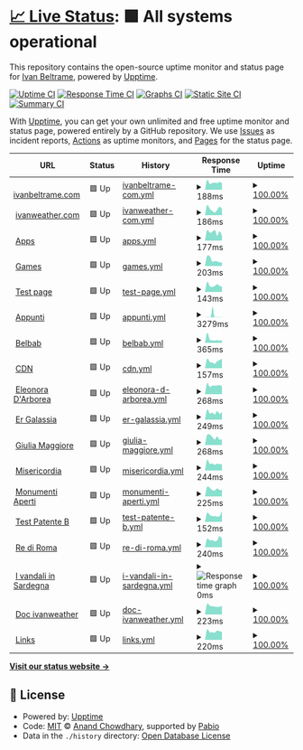 # [📈 Live Status](https://status.ivanbeltrame.com): <!--live status--> **🟩 All systems operational**

This repository contains the open-source uptime monitor and status page for [Ivan Beltrame](https://www.ivanbeltrame.com), powered by [Upptime](https://github.com/upptime/upptime).

[![Uptime CI](https://github.com/Imperatore1003/status-monitor-upptime/workflows/Uptime%20CI/badge.svg)](https://github.com/Imperatore1003/status-monitor-upptime/actions?query=workflow%3A%22Uptime+CI%22)
[![Response Time CI](https://github.com/Imperatore1003/status-monitor-upptime/workflows/Response%20Time%20CI/badge.svg)](https://github.com/Imperatore1003/status-monitor-upptime/actions?query=workflow%3A%22Response+Time+CI%22)
[![Graphs CI](https://github.com/Imperatore1003/status-monitor-upptime/workflows/Graphs%20CI/badge.svg)](https://github.com/Imperatore1003/status-monitor-upptime/actions?query=workflow%3A%22Graphs+CI%22)
[![Static Site CI](https://github.com/Imperatore1003/status-monitor-upptime/workflows/Static%20Site%20CI/badge.svg)](https://github.com/Imperatore1003/status-monitor-upptime/actions?query=workflow%3A%22Static+Site+CI%22)
[![Summary CI](https://github.com/Imperatore1003/status-monitor-upptime/workflows/Summary%20CI/badge.svg)](https://github.com/Imperatore1003/status-monitor-upptime/actions?query=workflow%3A%22Summary+CI%22)

With [Upptime](https://upptime.js.org), you can get your own unlimited and free uptime monitor and status page, powered entirely by a GitHub repository. We use [Issues](https://github.com/Imperatore1003/status-monitor-upptime/issues) as incident reports, [Actions](https://github.com/Imperatore1003/status-monitor-upptime/actions) as uptime monitors, and [Pages](https://status.ivanbeltrame.com) for the status page.

<!--start: status pages-->
<!-- This summary is generated by Upptime (https://github.com/upptime/upptime) -->
<!-- Do not edit this manually, your changes will be overwritten -->
<!-- prettier-ignore -->
| URL | Status | History | Response Time | Uptime |
| --- | ------ | ------- | ------------- | ------ |
| <img alt="" src="https://icons.duckduckgo.com/ip3/www.ivanbeltrame.com.ico" height="13"> [ivanbeltrame.com](https://www.ivanbeltrame.com) | 🟩 Up | [ivanbeltrame-com.yml](https://github.com/ivanbeltrame/status-monitor-upptime/commits/HEAD/history/ivanbeltrame-com.yml) | <details><summary><img alt="Response time graph" src="./graphs/ivanbeltrame-com/response-time-week.png" height="20"> 188ms</summary><br><a href="https://status.ivanbeltrame.com/history/ivanbeltrame-com"><img alt="Response time 182" src="https://img.shields.io/endpoint?url=https%3A%2F%2Fraw.githubusercontent.com%2Fivanbeltrame%2Fstatus-monitor-upptime%2FHEAD%2Fapi%2Fivanbeltrame-com%2Fresponse-time.json"></a><br><a href="https://status.ivanbeltrame.com/history/ivanbeltrame-com"><img alt="24-hour response time 176" src="https://img.shields.io/endpoint?url=https%3A%2F%2Fraw.githubusercontent.com%2Fivanbeltrame%2Fstatus-monitor-upptime%2FHEAD%2Fapi%2Fivanbeltrame-com%2Fresponse-time-day.json"></a><br><a href="https://status.ivanbeltrame.com/history/ivanbeltrame-com"><img alt="7-day response time 188" src="https://img.shields.io/endpoint?url=https%3A%2F%2Fraw.githubusercontent.com%2Fivanbeltrame%2Fstatus-monitor-upptime%2FHEAD%2Fapi%2Fivanbeltrame-com%2Fresponse-time-week.json"></a><br><a href="https://status.ivanbeltrame.com/history/ivanbeltrame-com"><img alt="30-day response time 218" src="https://img.shields.io/endpoint?url=https%3A%2F%2Fraw.githubusercontent.com%2Fivanbeltrame%2Fstatus-monitor-upptime%2FHEAD%2Fapi%2Fivanbeltrame-com%2Fresponse-time-month.json"></a><br><a href="https://status.ivanbeltrame.com/history/ivanbeltrame-com"><img alt="1-year response time 182" src="https://img.shields.io/endpoint?url=https%3A%2F%2Fraw.githubusercontent.com%2Fivanbeltrame%2Fstatus-monitor-upptime%2FHEAD%2Fapi%2Fivanbeltrame-com%2Fresponse-time-year.json"></a></details> | <details><summary><a href="https://status.ivanbeltrame.com/history/ivanbeltrame-com">100.00%</a></summary><a href="https://status.ivanbeltrame.com/history/ivanbeltrame-com"><img alt="All-time uptime 100.00%" src="https://img.shields.io/endpoint?url=https%3A%2F%2Fraw.githubusercontent.com%2Fivanbeltrame%2Fstatus-monitor-upptime%2FHEAD%2Fapi%2Fivanbeltrame-com%2Fuptime.json"></a><br><a href="https://status.ivanbeltrame.com/history/ivanbeltrame-com"><img alt="24-hour uptime 100.00%" src="https://img.shields.io/endpoint?url=https%3A%2F%2Fraw.githubusercontent.com%2Fivanbeltrame%2Fstatus-monitor-upptime%2FHEAD%2Fapi%2Fivanbeltrame-com%2Fuptime-day.json"></a><br><a href="https://status.ivanbeltrame.com/history/ivanbeltrame-com"><img alt="7-day uptime 100.00%" src="https://img.shields.io/endpoint?url=https%3A%2F%2Fraw.githubusercontent.com%2Fivanbeltrame%2Fstatus-monitor-upptime%2FHEAD%2Fapi%2Fivanbeltrame-com%2Fuptime-week.json"></a><br><a href="https://status.ivanbeltrame.com/history/ivanbeltrame-com"><img alt="30-day uptime 100.00%" src="https://img.shields.io/endpoint?url=https%3A%2F%2Fraw.githubusercontent.com%2Fivanbeltrame%2Fstatus-monitor-upptime%2FHEAD%2Fapi%2Fivanbeltrame-com%2Fuptime-month.json"></a><br><a href="https://status.ivanbeltrame.com/history/ivanbeltrame-com"><img alt="1-year uptime 100.00%" src="https://img.shields.io/endpoint?url=https%3A%2F%2Fraw.githubusercontent.com%2Fivanbeltrame%2Fstatus-monitor-upptime%2FHEAD%2Fapi%2Fivanbeltrame-com%2Fuptime-year.json"></a></details>
| <img alt="" src="https://icons.duckduckgo.com/ip3/www.ivanweather.com.ico" height="13"> [ivanweather.com](https://www.ivanweather.com) | 🟩 Up | [ivanweather-com.yml](https://github.com/ivanbeltrame/status-monitor-upptime/commits/HEAD/history/ivanweather-com.yml) | <details><summary><img alt="Response time graph" src="./graphs/ivanweather-com/response-time-week.png" height="20"> 186ms</summary><br><a href="https://status.ivanbeltrame.com/history/ivanweather-com"><img alt="Response time 183" src="https://img.shields.io/endpoint?url=https%3A%2F%2Fraw.githubusercontent.com%2Fivanbeltrame%2Fstatus-monitor-upptime%2FHEAD%2Fapi%2Fivanweather-com%2Fresponse-time.json"></a><br><a href="https://status.ivanbeltrame.com/history/ivanweather-com"><img alt="24-hour response time 192" src="https://img.shields.io/endpoint?url=https%3A%2F%2Fraw.githubusercontent.com%2Fivanbeltrame%2Fstatus-monitor-upptime%2FHEAD%2Fapi%2Fivanweather-com%2Fresponse-time-day.json"></a><br><a href="https://status.ivanbeltrame.com/history/ivanweather-com"><img alt="7-day response time 186" src="https://img.shields.io/endpoint?url=https%3A%2F%2Fraw.githubusercontent.com%2Fivanbeltrame%2Fstatus-monitor-upptime%2FHEAD%2Fapi%2Fivanweather-com%2Fresponse-time-week.json"></a><br><a href="https://status.ivanbeltrame.com/history/ivanweather-com"><img alt="30-day response time 224" src="https://img.shields.io/endpoint?url=https%3A%2F%2Fraw.githubusercontent.com%2Fivanbeltrame%2Fstatus-monitor-upptime%2FHEAD%2Fapi%2Fivanweather-com%2Fresponse-time-month.json"></a><br><a href="https://status.ivanbeltrame.com/history/ivanweather-com"><img alt="1-year response time 183" src="https://img.shields.io/endpoint?url=https%3A%2F%2Fraw.githubusercontent.com%2Fivanbeltrame%2Fstatus-monitor-upptime%2FHEAD%2Fapi%2Fivanweather-com%2Fresponse-time-year.json"></a></details> | <details><summary><a href="https://status.ivanbeltrame.com/history/ivanweather-com">100.00%</a></summary><a href="https://status.ivanbeltrame.com/history/ivanweather-com"><img alt="All-time uptime 99.99%" src="https://img.shields.io/endpoint?url=https%3A%2F%2Fraw.githubusercontent.com%2Fivanbeltrame%2Fstatus-monitor-upptime%2FHEAD%2Fapi%2Fivanweather-com%2Fuptime.json"></a><br><a href="https://status.ivanbeltrame.com/history/ivanweather-com"><img alt="24-hour uptime 100.00%" src="https://img.shields.io/endpoint?url=https%3A%2F%2Fraw.githubusercontent.com%2Fivanbeltrame%2Fstatus-monitor-upptime%2FHEAD%2Fapi%2Fivanweather-com%2Fuptime-day.json"></a><br><a href="https://status.ivanbeltrame.com/history/ivanweather-com"><img alt="7-day uptime 100.00%" src="https://img.shields.io/endpoint?url=https%3A%2F%2Fraw.githubusercontent.com%2Fivanbeltrame%2Fstatus-monitor-upptime%2FHEAD%2Fapi%2Fivanweather-com%2Fuptime-week.json"></a><br><a href="https://status.ivanbeltrame.com/history/ivanweather-com"><img alt="30-day uptime 100.00%" src="https://img.shields.io/endpoint?url=https%3A%2F%2Fraw.githubusercontent.com%2Fivanbeltrame%2Fstatus-monitor-upptime%2FHEAD%2Fapi%2Fivanweather-com%2Fuptime-month.json"></a><br><a href="https://status.ivanbeltrame.com/history/ivanweather-com"><img alt="1-year uptime 99.99%" src="https://img.shields.io/endpoint?url=https%3A%2F%2Fraw.githubusercontent.com%2Fivanbeltrame%2Fstatus-monitor-upptime%2FHEAD%2Fapi%2Fivanweather-com%2Fuptime-year.json"></a></details>
| <img alt="" src="https://icons.duckduckgo.com/ip3/apps.ivanbeltrame.com.ico" height="13"> [Apps](https://apps.ivanbeltrame.com) | 🟩 Up | [apps.yml](https://github.com/ivanbeltrame/status-monitor-upptime/commits/HEAD/history/apps.yml) | <details><summary><img alt="Response time graph" src="./graphs/apps/response-time-week.png" height="20"> 177ms</summary><br><a href="https://status.ivanbeltrame.com/history/apps"><img alt="Response time 178" src="https://img.shields.io/endpoint?url=https%3A%2F%2Fraw.githubusercontent.com%2Fivanbeltrame%2Fstatus-monitor-upptime%2FHEAD%2Fapi%2Fapps%2Fresponse-time.json"></a><br><a href="https://status.ivanbeltrame.com/history/apps"><img alt="24-hour response time 108" src="https://img.shields.io/endpoint?url=https%3A%2F%2Fraw.githubusercontent.com%2Fivanbeltrame%2Fstatus-monitor-upptime%2FHEAD%2Fapi%2Fapps%2Fresponse-time-day.json"></a><br><a href="https://status.ivanbeltrame.com/history/apps"><img alt="7-day response time 177" src="https://img.shields.io/endpoint?url=https%3A%2F%2Fraw.githubusercontent.com%2Fivanbeltrame%2Fstatus-monitor-upptime%2FHEAD%2Fapi%2Fapps%2Fresponse-time-week.json"></a><br><a href="https://status.ivanbeltrame.com/history/apps"><img alt="30-day response time 211" src="https://img.shields.io/endpoint?url=https%3A%2F%2Fraw.githubusercontent.com%2Fivanbeltrame%2Fstatus-monitor-upptime%2FHEAD%2Fapi%2Fapps%2Fresponse-time-month.json"></a><br><a href="https://status.ivanbeltrame.com/history/apps"><img alt="1-year response time 178" src="https://img.shields.io/endpoint?url=https%3A%2F%2Fraw.githubusercontent.com%2Fivanbeltrame%2Fstatus-monitor-upptime%2FHEAD%2Fapi%2Fapps%2Fresponse-time-year.json"></a></details> | <details><summary><a href="https://status.ivanbeltrame.com/history/apps">100.00%</a></summary><a href="https://status.ivanbeltrame.com/history/apps"><img alt="All-time uptime 100.00%" src="https://img.shields.io/endpoint?url=https%3A%2F%2Fraw.githubusercontent.com%2Fivanbeltrame%2Fstatus-monitor-upptime%2FHEAD%2Fapi%2Fapps%2Fuptime.json"></a><br><a href="https://status.ivanbeltrame.com/history/apps"><img alt="24-hour uptime 100.00%" src="https://img.shields.io/endpoint?url=https%3A%2F%2Fraw.githubusercontent.com%2Fivanbeltrame%2Fstatus-monitor-upptime%2FHEAD%2Fapi%2Fapps%2Fuptime-day.json"></a><br><a href="https://status.ivanbeltrame.com/history/apps"><img alt="7-day uptime 100.00%" src="https://img.shields.io/endpoint?url=https%3A%2F%2Fraw.githubusercontent.com%2Fivanbeltrame%2Fstatus-monitor-upptime%2FHEAD%2Fapi%2Fapps%2Fuptime-week.json"></a><br><a href="https://status.ivanbeltrame.com/history/apps"><img alt="30-day uptime 100.00%" src="https://img.shields.io/endpoint?url=https%3A%2F%2Fraw.githubusercontent.com%2Fivanbeltrame%2Fstatus-monitor-upptime%2FHEAD%2Fapi%2Fapps%2Fuptime-month.json"></a><br><a href="https://status.ivanbeltrame.com/history/apps"><img alt="1-year uptime 100.00%" src="https://img.shields.io/endpoint?url=https%3A%2F%2Fraw.githubusercontent.com%2Fivanbeltrame%2Fstatus-monitor-upptime%2FHEAD%2Fapi%2Fapps%2Fuptime-year.json"></a></details>
| <img alt="" src="https://icons.duckduckgo.com/ip3/games.ivanbeltrame.com.ico" height="13"> [Games](https://games.ivanbeltrame.com) | 🟩 Up | [games.yml](https://github.com/ivanbeltrame/status-monitor-upptime/commits/HEAD/history/games.yml) | <details><summary><img alt="Response time graph" src="./graphs/games/response-time-week.png" height="20"> 203ms</summary><br><a href="https://status.ivanbeltrame.com/history/games"><img alt="Response time 185" src="https://img.shields.io/endpoint?url=https%3A%2F%2Fraw.githubusercontent.com%2Fivanbeltrame%2Fstatus-monitor-upptime%2FHEAD%2Fapi%2Fgames%2Fresponse-time.json"></a><br><a href="https://status.ivanbeltrame.com/history/games"><img alt="24-hour response time 121" src="https://img.shields.io/endpoint?url=https%3A%2F%2Fraw.githubusercontent.com%2Fivanbeltrame%2Fstatus-monitor-upptime%2FHEAD%2Fapi%2Fgames%2Fresponse-time-day.json"></a><br><a href="https://status.ivanbeltrame.com/history/games"><img alt="7-day response time 203" src="https://img.shields.io/endpoint?url=https%3A%2F%2Fraw.githubusercontent.com%2Fivanbeltrame%2Fstatus-monitor-upptime%2FHEAD%2Fapi%2Fgames%2Fresponse-time-week.json"></a><br><a href="https://status.ivanbeltrame.com/history/games"><img alt="30-day response time 203" src="https://img.shields.io/endpoint?url=https%3A%2F%2Fraw.githubusercontent.com%2Fivanbeltrame%2Fstatus-monitor-upptime%2FHEAD%2Fapi%2Fgames%2Fresponse-time-month.json"></a><br><a href="https://status.ivanbeltrame.com/history/games"><img alt="1-year response time 185" src="https://img.shields.io/endpoint?url=https%3A%2F%2Fraw.githubusercontent.com%2Fivanbeltrame%2Fstatus-monitor-upptime%2FHEAD%2Fapi%2Fgames%2Fresponse-time-year.json"></a></details> | <details><summary><a href="https://status.ivanbeltrame.com/history/games">100.00%</a></summary><a href="https://status.ivanbeltrame.com/history/games"><img alt="All-time uptime 100.00%" src="https://img.shields.io/endpoint?url=https%3A%2F%2Fraw.githubusercontent.com%2Fivanbeltrame%2Fstatus-monitor-upptime%2FHEAD%2Fapi%2Fgames%2Fuptime.json"></a><br><a href="https://status.ivanbeltrame.com/history/games"><img alt="24-hour uptime 100.00%" src="https://img.shields.io/endpoint?url=https%3A%2F%2Fraw.githubusercontent.com%2Fivanbeltrame%2Fstatus-monitor-upptime%2FHEAD%2Fapi%2Fgames%2Fuptime-day.json"></a><br><a href="https://status.ivanbeltrame.com/history/games"><img alt="7-day uptime 100.00%" src="https://img.shields.io/endpoint?url=https%3A%2F%2Fraw.githubusercontent.com%2Fivanbeltrame%2Fstatus-monitor-upptime%2FHEAD%2Fapi%2Fgames%2Fuptime-week.json"></a><br><a href="https://status.ivanbeltrame.com/history/games"><img alt="30-day uptime 100.00%" src="https://img.shields.io/endpoint?url=https%3A%2F%2Fraw.githubusercontent.com%2Fivanbeltrame%2Fstatus-monitor-upptime%2FHEAD%2Fapi%2Fgames%2Fuptime-month.json"></a><br><a href="https://status.ivanbeltrame.com/history/games"><img alt="1-year uptime 100.00%" src="https://img.shields.io/endpoint?url=https%3A%2F%2Fraw.githubusercontent.com%2Fivanbeltrame%2Fstatus-monitor-upptime%2FHEAD%2Fapi%2Fgames%2Fuptime-year.json"></a></details>
| <img alt="" src="https://icons.duckduckgo.com/ip3/test.ivanbeltrame.com.ico" height="13"> [Test page](https://test.ivanbeltrame.com) | 🟩 Up | [test-page.yml](https://github.com/ivanbeltrame/status-monitor-upptime/commits/HEAD/history/test-page.yml) | <details><summary><img alt="Response time graph" src="./graphs/test-page/response-time-week.png" height="20"> 143ms</summary><br><a href="https://status.ivanbeltrame.com/history/test-page"><img alt="Response time 192" src="https://img.shields.io/endpoint?url=https%3A%2F%2Fraw.githubusercontent.com%2Fivanbeltrame%2Fstatus-monitor-upptime%2FHEAD%2Fapi%2Ftest-page%2Fresponse-time.json"></a><br><a href="https://status.ivanbeltrame.com/history/test-page"><img alt="24-hour response time 124" src="https://img.shields.io/endpoint?url=https%3A%2F%2Fraw.githubusercontent.com%2Fivanbeltrame%2Fstatus-monitor-upptime%2FHEAD%2Fapi%2Ftest-page%2Fresponse-time-day.json"></a><br><a href="https://status.ivanbeltrame.com/history/test-page"><img alt="7-day response time 143" src="https://img.shields.io/endpoint?url=https%3A%2F%2Fraw.githubusercontent.com%2Fivanbeltrame%2Fstatus-monitor-upptime%2FHEAD%2Fapi%2Ftest-page%2Fresponse-time-week.json"></a><br><a href="https://status.ivanbeltrame.com/history/test-page"><img alt="30-day response time 185" src="https://img.shields.io/endpoint?url=https%3A%2F%2Fraw.githubusercontent.com%2Fivanbeltrame%2Fstatus-monitor-upptime%2FHEAD%2Fapi%2Ftest-page%2Fresponse-time-month.json"></a><br><a href="https://status.ivanbeltrame.com/history/test-page"><img alt="1-year response time 192" src="https://img.shields.io/endpoint?url=https%3A%2F%2Fraw.githubusercontent.com%2Fivanbeltrame%2Fstatus-monitor-upptime%2FHEAD%2Fapi%2Ftest-page%2Fresponse-time-year.json"></a></details> | <details><summary><a href="https://status.ivanbeltrame.com/history/test-page">100.00%</a></summary><a href="https://status.ivanbeltrame.com/history/test-page"><img alt="All-time uptime 100.00%" src="https://img.shields.io/endpoint?url=https%3A%2F%2Fraw.githubusercontent.com%2Fivanbeltrame%2Fstatus-monitor-upptime%2FHEAD%2Fapi%2Ftest-page%2Fuptime.json"></a><br><a href="https://status.ivanbeltrame.com/history/test-page"><img alt="24-hour uptime 100.00%" src="https://img.shields.io/endpoint?url=https%3A%2F%2Fraw.githubusercontent.com%2Fivanbeltrame%2Fstatus-monitor-upptime%2FHEAD%2Fapi%2Ftest-page%2Fuptime-day.json"></a><br><a href="https://status.ivanbeltrame.com/history/test-page"><img alt="7-day uptime 100.00%" src="https://img.shields.io/endpoint?url=https%3A%2F%2Fraw.githubusercontent.com%2Fivanbeltrame%2Fstatus-monitor-upptime%2FHEAD%2Fapi%2Ftest-page%2Fuptime-week.json"></a><br><a href="https://status.ivanbeltrame.com/history/test-page"><img alt="30-day uptime 100.00%" src="https://img.shields.io/endpoint?url=https%3A%2F%2Fraw.githubusercontent.com%2Fivanbeltrame%2Fstatus-monitor-upptime%2FHEAD%2Fapi%2Ftest-page%2Fuptime-month.json"></a><br><a href="https://status.ivanbeltrame.com/history/test-page"><img alt="1-year uptime 100.00%" src="https://img.shields.io/endpoint?url=https%3A%2F%2Fraw.githubusercontent.com%2Fivanbeltrame%2Fstatus-monitor-upptime%2FHEAD%2Fapi%2Ftest-page%2Fuptime-year.json"></a></details>
| <img alt="" src="https://icons.duckduckgo.com/ip3/appunti.ivanbeltrame.com.ico" height="13"> [Appunti](https://appunti.ivanbeltrame.com) | 🟩 Up | [appunti.yml](https://github.com/ivanbeltrame/status-monitor-upptime/commits/HEAD/history/appunti.yml) | <details><summary><img alt="Response time graph" src="./graphs/appunti/response-time-week.png" height="20"> 3279ms</summary><br><a href="https://status.ivanbeltrame.com/history/appunti"><img alt="Response time 569" src="https://img.shields.io/endpoint?url=https%3A%2F%2Fraw.githubusercontent.com%2Fivanbeltrame%2Fstatus-monitor-upptime%2FHEAD%2Fapi%2Fappunti%2Fresponse-time.json"></a><br><a href="https://status.ivanbeltrame.com/history/appunti"><img alt="24-hour response time 282" src="https://img.shields.io/endpoint?url=https%3A%2F%2Fraw.githubusercontent.com%2Fivanbeltrame%2Fstatus-monitor-upptime%2FHEAD%2Fapi%2Fappunti%2Fresponse-time-day.json"></a><br><a href="https://status.ivanbeltrame.com/history/appunti"><img alt="7-day response time 3279" src="https://img.shields.io/endpoint?url=https%3A%2F%2Fraw.githubusercontent.com%2Fivanbeltrame%2Fstatus-monitor-upptime%2FHEAD%2Fapi%2Fappunti%2Fresponse-time-week.json"></a><br><a href="https://status.ivanbeltrame.com/history/appunti"><img alt="30-day response time 1147" src="https://img.shields.io/endpoint?url=https%3A%2F%2Fraw.githubusercontent.com%2Fivanbeltrame%2Fstatus-monitor-upptime%2FHEAD%2Fapi%2Fappunti%2Fresponse-time-month.json"></a><br><a href="https://status.ivanbeltrame.com/history/appunti"><img alt="1-year response time 569" src="https://img.shields.io/endpoint?url=https%3A%2F%2Fraw.githubusercontent.com%2Fivanbeltrame%2Fstatus-monitor-upptime%2FHEAD%2Fapi%2Fappunti%2Fresponse-time-year.json"></a></details> | <details><summary><a href="https://status.ivanbeltrame.com/history/appunti">100.00%</a></summary><a href="https://status.ivanbeltrame.com/history/appunti"><img alt="All-time uptime 99.99%" src="https://img.shields.io/endpoint?url=https%3A%2F%2Fraw.githubusercontent.com%2Fivanbeltrame%2Fstatus-monitor-upptime%2FHEAD%2Fapi%2Fappunti%2Fuptime.json"></a><br><a href="https://status.ivanbeltrame.com/history/appunti"><img alt="24-hour uptime 100.00%" src="https://img.shields.io/endpoint?url=https%3A%2F%2Fraw.githubusercontent.com%2Fivanbeltrame%2Fstatus-monitor-upptime%2FHEAD%2Fapi%2Fappunti%2Fuptime-day.json"></a><br><a href="https://status.ivanbeltrame.com/history/appunti"><img alt="7-day uptime 100.00%" src="https://img.shields.io/endpoint?url=https%3A%2F%2Fraw.githubusercontent.com%2Fivanbeltrame%2Fstatus-monitor-upptime%2FHEAD%2Fapi%2Fappunti%2Fuptime-week.json"></a><br><a href="https://status.ivanbeltrame.com/history/appunti"><img alt="30-day uptime 100.00%" src="https://img.shields.io/endpoint?url=https%3A%2F%2Fraw.githubusercontent.com%2Fivanbeltrame%2Fstatus-monitor-upptime%2FHEAD%2Fapi%2Fappunti%2Fuptime-month.json"></a><br><a href="https://status.ivanbeltrame.com/history/appunti"><img alt="1-year uptime 99.99%" src="https://img.shields.io/endpoint?url=https%3A%2F%2Fraw.githubusercontent.com%2Fivanbeltrame%2Fstatus-monitor-upptime%2FHEAD%2Fapi%2Fappunti%2Fuptime-year.json"></a></details>
| <img alt="" src="https://icons.duckduckgo.com/ip3/belbab.ivanbeltrame.com.ico" height="13"> [Belbab](https://belbab.ivanbeltrame.com) | 🟩 Up | [belbab.yml](https://github.com/ivanbeltrame/status-monitor-upptime/commits/HEAD/history/belbab.yml) | <details><summary><img alt="Response time graph" src="./graphs/belbab/response-time-week.png" height="20"> 365ms</summary><br><a href="https://status.ivanbeltrame.com/history/belbab"><img alt="Response time 289" src="https://img.shields.io/endpoint?url=https%3A%2F%2Fraw.githubusercontent.com%2Fivanbeltrame%2Fstatus-monitor-upptime%2FHEAD%2Fapi%2Fbelbab%2Fresponse-time.json"></a><br><a href="https://status.ivanbeltrame.com/history/belbab"><img alt="24-hour response time 281" src="https://img.shields.io/endpoint?url=https%3A%2F%2Fraw.githubusercontent.com%2Fivanbeltrame%2Fstatus-monitor-upptime%2FHEAD%2Fapi%2Fbelbab%2Fresponse-time-day.json"></a><br><a href="https://status.ivanbeltrame.com/history/belbab"><img alt="7-day response time 365" src="https://img.shields.io/endpoint?url=https%3A%2F%2Fraw.githubusercontent.com%2Fivanbeltrame%2Fstatus-monitor-upptime%2FHEAD%2Fapi%2Fbelbab%2Fresponse-time-week.json"></a><br><a href="https://status.ivanbeltrame.com/history/belbab"><img alt="30-day response time 338" src="https://img.shields.io/endpoint?url=https%3A%2F%2Fraw.githubusercontent.com%2Fivanbeltrame%2Fstatus-monitor-upptime%2FHEAD%2Fapi%2Fbelbab%2Fresponse-time-month.json"></a><br><a href="https://status.ivanbeltrame.com/history/belbab"><img alt="1-year response time 289" src="https://img.shields.io/endpoint?url=https%3A%2F%2Fraw.githubusercontent.com%2Fivanbeltrame%2Fstatus-monitor-upptime%2FHEAD%2Fapi%2Fbelbab%2Fresponse-time-year.json"></a></details> | <details><summary><a href="https://status.ivanbeltrame.com/history/belbab">100.00%</a></summary><a href="https://status.ivanbeltrame.com/history/belbab"><img alt="All-time uptime 100.00%" src="https://img.shields.io/endpoint?url=https%3A%2F%2Fraw.githubusercontent.com%2Fivanbeltrame%2Fstatus-monitor-upptime%2FHEAD%2Fapi%2Fbelbab%2Fuptime.json"></a><br><a href="https://status.ivanbeltrame.com/history/belbab"><img alt="24-hour uptime 100.00%" src="https://img.shields.io/endpoint?url=https%3A%2F%2Fraw.githubusercontent.com%2Fivanbeltrame%2Fstatus-monitor-upptime%2FHEAD%2Fapi%2Fbelbab%2Fuptime-day.json"></a><br><a href="https://status.ivanbeltrame.com/history/belbab"><img alt="7-day uptime 100.00%" src="https://img.shields.io/endpoint?url=https%3A%2F%2Fraw.githubusercontent.com%2Fivanbeltrame%2Fstatus-monitor-upptime%2FHEAD%2Fapi%2Fbelbab%2Fuptime-week.json"></a><br><a href="https://status.ivanbeltrame.com/history/belbab"><img alt="30-day uptime 100.00%" src="https://img.shields.io/endpoint?url=https%3A%2F%2Fraw.githubusercontent.com%2Fivanbeltrame%2Fstatus-monitor-upptime%2FHEAD%2Fapi%2Fbelbab%2Fuptime-month.json"></a><br><a href="https://status.ivanbeltrame.com/history/belbab"><img alt="1-year uptime 100.00%" src="https://img.shields.io/endpoint?url=https%3A%2F%2Fraw.githubusercontent.com%2Fivanbeltrame%2Fstatus-monitor-upptime%2FHEAD%2Fapi%2Fbelbab%2Fuptime-year.json"></a></details>
| <img alt="" src="https://icons.duckduckgo.com/ip3/cdn.ivanbeltrame.com.ico" height="13"> [CDN](https://cdn.ivanbeltrame.com) | 🟩 Up | [cdn.yml](https://github.com/ivanbeltrame/status-monitor-upptime/commits/HEAD/history/cdn.yml) | <details><summary><img alt="Response time graph" src="./graphs/cdn/response-time-week.png" height="20"> 157ms</summary><br><a href="https://status.ivanbeltrame.com/history/cdn"><img alt="Response time 159" src="https://img.shields.io/endpoint?url=https%3A%2F%2Fraw.githubusercontent.com%2Fivanbeltrame%2Fstatus-monitor-upptime%2FHEAD%2Fapi%2Fcdn%2Fresponse-time.json"></a><br><a href="https://status.ivanbeltrame.com/history/cdn"><img alt="24-hour response time 206" src="https://img.shields.io/endpoint?url=https%3A%2F%2Fraw.githubusercontent.com%2Fivanbeltrame%2Fstatus-monitor-upptime%2FHEAD%2Fapi%2Fcdn%2Fresponse-time-day.json"></a><br><a href="https://status.ivanbeltrame.com/history/cdn"><img alt="7-day response time 157" src="https://img.shields.io/endpoint?url=https%3A%2F%2Fraw.githubusercontent.com%2Fivanbeltrame%2Fstatus-monitor-upptime%2FHEAD%2Fapi%2Fcdn%2Fresponse-time-week.json"></a><br><a href="https://status.ivanbeltrame.com/history/cdn"><img alt="30-day response time 188" src="https://img.shields.io/endpoint?url=https%3A%2F%2Fraw.githubusercontent.com%2Fivanbeltrame%2Fstatus-monitor-upptime%2FHEAD%2Fapi%2Fcdn%2Fresponse-time-month.json"></a><br><a href="https://status.ivanbeltrame.com/history/cdn"><img alt="1-year response time 159" src="https://img.shields.io/endpoint?url=https%3A%2F%2Fraw.githubusercontent.com%2Fivanbeltrame%2Fstatus-monitor-upptime%2FHEAD%2Fapi%2Fcdn%2Fresponse-time-year.json"></a></details> | <details><summary><a href="https://status.ivanbeltrame.com/history/cdn">100.00%</a></summary><a href="https://status.ivanbeltrame.com/history/cdn"><img alt="All-time uptime 99.71%" src="https://img.shields.io/endpoint?url=https%3A%2F%2Fraw.githubusercontent.com%2Fivanbeltrame%2Fstatus-monitor-upptime%2FHEAD%2Fapi%2Fcdn%2Fuptime.json"></a><br><a href="https://status.ivanbeltrame.com/history/cdn"><img alt="24-hour uptime 100.00%" src="https://img.shields.io/endpoint?url=https%3A%2F%2Fraw.githubusercontent.com%2Fivanbeltrame%2Fstatus-monitor-upptime%2FHEAD%2Fapi%2Fcdn%2Fuptime-day.json"></a><br><a href="https://status.ivanbeltrame.com/history/cdn"><img alt="7-day uptime 100.00%" src="https://img.shields.io/endpoint?url=https%3A%2F%2Fraw.githubusercontent.com%2Fivanbeltrame%2Fstatus-monitor-upptime%2FHEAD%2Fapi%2Fcdn%2Fuptime-week.json"></a><br><a href="https://status.ivanbeltrame.com/history/cdn"><img alt="30-day uptime 100.00%" src="https://img.shields.io/endpoint?url=https%3A%2F%2Fraw.githubusercontent.com%2Fivanbeltrame%2Fstatus-monitor-upptime%2FHEAD%2Fapi%2Fcdn%2Fuptime-month.json"></a><br><a href="https://status.ivanbeltrame.com/history/cdn"><img alt="1-year uptime 99.71%" src="https://img.shields.io/endpoint?url=https%3A%2F%2Fraw.githubusercontent.com%2Fivanbeltrame%2Fstatus-monitor-upptime%2FHEAD%2Fapi%2Fcdn%2Fuptime-year.json"></a></details>
| <img alt="" src="https://icons.duckduckgo.com/ip3/eleonoradarborea.ivanbeltrame.com.ico" height="13"> [Eleonora D'Arborea](https://eleonoradarborea.ivanbeltrame.com) | 🟩 Up | [eleonora-d-arborea.yml](https://github.com/ivanbeltrame/status-monitor-upptime/commits/HEAD/history/eleonora-d-arborea.yml) | <details><summary><img alt="Response time graph" src="./graphs/eleonora-d-arborea/response-time-week.png" height="20"> 268ms</summary><br><a href="https://status.ivanbeltrame.com/history/eleonora-d-arborea"><img alt="Response time 286" src="https://img.shields.io/endpoint?url=https%3A%2F%2Fraw.githubusercontent.com%2Fivanbeltrame%2Fstatus-monitor-upptime%2FHEAD%2Fapi%2Feleonora-d-arborea%2Fresponse-time.json"></a><br><a href="https://status.ivanbeltrame.com/history/eleonora-d-arborea"><img alt="24-hour response time 246" src="https://img.shields.io/endpoint?url=https%3A%2F%2Fraw.githubusercontent.com%2Fivanbeltrame%2Fstatus-monitor-upptime%2FHEAD%2Fapi%2Feleonora-d-arborea%2Fresponse-time-day.json"></a><br><a href="https://status.ivanbeltrame.com/history/eleonora-d-arborea"><img alt="7-day response time 268" src="https://img.shields.io/endpoint?url=https%3A%2F%2Fraw.githubusercontent.com%2Fivanbeltrame%2Fstatus-monitor-upptime%2FHEAD%2Fapi%2Feleonora-d-arborea%2Fresponse-time-week.json"></a><br><a href="https://status.ivanbeltrame.com/history/eleonora-d-arborea"><img alt="30-day response time 314" src="https://img.shields.io/endpoint?url=https%3A%2F%2Fraw.githubusercontent.com%2Fivanbeltrame%2Fstatus-monitor-upptime%2FHEAD%2Fapi%2Feleonora-d-arborea%2Fresponse-time-month.json"></a><br><a href="https://status.ivanbeltrame.com/history/eleonora-d-arborea"><img alt="1-year response time 286" src="https://img.shields.io/endpoint?url=https%3A%2F%2Fraw.githubusercontent.com%2Fivanbeltrame%2Fstatus-monitor-upptime%2FHEAD%2Fapi%2Feleonora-d-arborea%2Fresponse-time-year.json"></a></details> | <details><summary><a href="https://status.ivanbeltrame.com/history/eleonora-d-arborea">100.00%</a></summary><a href="https://status.ivanbeltrame.com/history/eleonora-d-arborea"><img alt="All-time uptime 100.00%" src="https://img.shields.io/endpoint?url=https%3A%2F%2Fraw.githubusercontent.com%2Fivanbeltrame%2Fstatus-monitor-upptime%2FHEAD%2Fapi%2Feleonora-d-arborea%2Fuptime.json"></a><br><a href="https://status.ivanbeltrame.com/history/eleonora-d-arborea"><img alt="24-hour uptime 100.00%" src="https://img.shields.io/endpoint?url=https%3A%2F%2Fraw.githubusercontent.com%2Fivanbeltrame%2Fstatus-monitor-upptime%2FHEAD%2Fapi%2Feleonora-d-arborea%2Fuptime-day.json"></a><br><a href="https://status.ivanbeltrame.com/history/eleonora-d-arborea"><img alt="7-day uptime 100.00%" src="https://img.shields.io/endpoint?url=https%3A%2F%2Fraw.githubusercontent.com%2Fivanbeltrame%2Fstatus-monitor-upptime%2FHEAD%2Fapi%2Feleonora-d-arborea%2Fuptime-week.json"></a><br><a href="https://status.ivanbeltrame.com/history/eleonora-d-arborea"><img alt="30-day uptime 100.00%" src="https://img.shields.io/endpoint?url=https%3A%2F%2Fraw.githubusercontent.com%2Fivanbeltrame%2Fstatus-monitor-upptime%2FHEAD%2Fapi%2Feleonora-d-arborea%2Fuptime-month.json"></a><br><a href="https://status.ivanbeltrame.com/history/eleonora-d-arborea"><img alt="1-year uptime 100.00%" src="https://img.shields.io/endpoint?url=https%3A%2F%2Fraw.githubusercontent.com%2Fivanbeltrame%2Fstatus-monitor-upptime%2FHEAD%2Fapi%2Feleonora-d-arborea%2Fuptime-year.json"></a></details>
| <img alt="" src="https://icons.duckduckgo.com/ip3/ergalassia.ivanbeltrame.com.ico" height="13"> [Er Galassia](https://ergalassia.ivanbeltrame.com) | 🟩 Up | [er-galassia.yml](https://github.com/ivanbeltrame/status-monitor-upptime/commits/HEAD/history/er-galassia.yml) | <details><summary><img alt="Response time graph" src="./graphs/er-galassia/response-time-week.png" height="20"> 249ms</summary><br><a href="https://status.ivanbeltrame.com/history/er-galassia"><img alt="Response time 418" src="https://img.shields.io/endpoint?url=https%3A%2F%2Fraw.githubusercontent.com%2Fivanbeltrame%2Fstatus-monitor-upptime%2FHEAD%2Fapi%2Fer-galassia%2Fresponse-time.json"></a><br><a href="https://status.ivanbeltrame.com/history/er-galassia"><img alt="24-hour response time 266" src="https://img.shields.io/endpoint?url=https%3A%2F%2Fraw.githubusercontent.com%2Fivanbeltrame%2Fstatus-monitor-upptime%2FHEAD%2Fapi%2Fer-galassia%2Fresponse-time-day.json"></a><br><a href="https://status.ivanbeltrame.com/history/er-galassia"><img alt="7-day response time 249" src="https://img.shields.io/endpoint?url=https%3A%2F%2Fraw.githubusercontent.com%2Fivanbeltrame%2Fstatus-monitor-upptime%2FHEAD%2Fapi%2Fer-galassia%2Fresponse-time-week.json"></a><br><a href="https://status.ivanbeltrame.com/history/er-galassia"><img alt="30-day response time 293" src="https://img.shields.io/endpoint?url=https%3A%2F%2Fraw.githubusercontent.com%2Fivanbeltrame%2Fstatus-monitor-upptime%2FHEAD%2Fapi%2Fer-galassia%2Fresponse-time-month.json"></a><br><a href="https://status.ivanbeltrame.com/history/er-galassia"><img alt="1-year response time 418" src="https://img.shields.io/endpoint?url=https%3A%2F%2Fraw.githubusercontent.com%2Fivanbeltrame%2Fstatus-monitor-upptime%2FHEAD%2Fapi%2Fer-galassia%2Fresponse-time-year.json"></a></details> | <details><summary><a href="https://status.ivanbeltrame.com/history/er-galassia">100.00%</a></summary><a href="https://status.ivanbeltrame.com/history/er-galassia"><img alt="All-time uptime 100.00%" src="https://img.shields.io/endpoint?url=https%3A%2F%2Fraw.githubusercontent.com%2Fivanbeltrame%2Fstatus-monitor-upptime%2FHEAD%2Fapi%2Fer-galassia%2Fuptime.json"></a><br><a href="https://status.ivanbeltrame.com/history/er-galassia"><img alt="24-hour uptime 100.00%" src="https://img.shields.io/endpoint?url=https%3A%2F%2Fraw.githubusercontent.com%2Fivanbeltrame%2Fstatus-monitor-upptime%2FHEAD%2Fapi%2Fer-galassia%2Fuptime-day.json"></a><br><a href="https://status.ivanbeltrame.com/history/er-galassia"><img alt="7-day uptime 100.00%" src="https://img.shields.io/endpoint?url=https%3A%2F%2Fraw.githubusercontent.com%2Fivanbeltrame%2Fstatus-monitor-upptime%2FHEAD%2Fapi%2Fer-galassia%2Fuptime-week.json"></a><br><a href="https://status.ivanbeltrame.com/history/er-galassia"><img alt="30-day uptime 100.00%" src="https://img.shields.io/endpoint?url=https%3A%2F%2Fraw.githubusercontent.com%2Fivanbeltrame%2Fstatus-monitor-upptime%2FHEAD%2Fapi%2Fer-galassia%2Fuptime-month.json"></a><br><a href="https://status.ivanbeltrame.com/history/er-galassia"><img alt="1-year uptime 100.00%" src="https://img.shields.io/endpoint?url=https%3A%2F%2Fraw.githubusercontent.com%2Fivanbeltrame%2Fstatus-monitor-upptime%2FHEAD%2Fapi%2Fer-galassia%2Fuptime-year.json"></a></details>
| <img alt="" src="https://icons.duckduckgo.com/ip3/giuliamaggiore.ivanbeltrame.com.ico" height="13"> [Giulia Maggiore](https://giuliamaggiore.ivanbeltrame.com) | 🟩 Up | [giulia-maggiore.yml](https://github.com/ivanbeltrame/status-monitor-upptime/commits/HEAD/history/giulia-maggiore.yml) | <details><summary><img alt="Response time graph" src="./graphs/giulia-maggiore/response-time-week.png" height="20"> 268ms</summary><br><a href="https://status.ivanbeltrame.com/history/giulia-maggiore"><img alt="Response time 274" src="https://img.shields.io/endpoint?url=https%3A%2F%2Fraw.githubusercontent.com%2Fivanbeltrame%2Fstatus-monitor-upptime%2FHEAD%2Fapi%2Fgiulia-maggiore%2Fresponse-time.json"></a><br><a href="https://status.ivanbeltrame.com/history/giulia-maggiore"><img alt="24-hour response time 202" src="https://img.shields.io/endpoint?url=https%3A%2F%2Fraw.githubusercontent.com%2Fivanbeltrame%2Fstatus-monitor-upptime%2FHEAD%2Fapi%2Fgiulia-maggiore%2Fresponse-time-day.json"></a><br><a href="https://status.ivanbeltrame.com/history/giulia-maggiore"><img alt="7-day response time 268" src="https://img.shields.io/endpoint?url=https%3A%2F%2Fraw.githubusercontent.com%2Fivanbeltrame%2Fstatus-monitor-upptime%2FHEAD%2Fapi%2Fgiulia-maggiore%2Fresponse-time-week.json"></a><br><a href="https://status.ivanbeltrame.com/history/giulia-maggiore"><img alt="30-day response time 294" src="https://img.shields.io/endpoint?url=https%3A%2F%2Fraw.githubusercontent.com%2Fivanbeltrame%2Fstatus-monitor-upptime%2FHEAD%2Fapi%2Fgiulia-maggiore%2Fresponse-time-month.json"></a><br><a href="https://status.ivanbeltrame.com/history/giulia-maggiore"><img alt="1-year response time 274" src="https://img.shields.io/endpoint?url=https%3A%2F%2Fraw.githubusercontent.com%2Fivanbeltrame%2Fstatus-monitor-upptime%2FHEAD%2Fapi%2Fgiulia-maggiore%2Fresponse-time-year.json"></a></details> | <details><summary><a href="https://status.ivanbeltrame.com/history/giulia-maggiore">100.00%</a></summary><a href="https://status.ivanbeltrame.com/history/giulia-maggiore"><img alt="All-time uptime 100.00%" src="https://img.shields.io/endpoint?url=https%3A%2F%2Fraw.githubusercontent.com%2Fivanbeltrame%2Fstatus-monitor-upptime%2FHEAD%2Fapi%2Fgiulia-maggiore%2Fuptime.json"></a><br><a href="https://status.ivanbeltrame.com/history/giulia-maggiore"><img alt="24-hour uptime 100.00%" src="https://img.shields.io/endpoint?url=https%3A%2F%2Fraw.githubusercontent.com%2Fivanbeltrame%2Fstatus-monitor-upptime%2FHEAD%2Fapi%2Fgiulia-maggiore%2Fuptime-day.json"></a><br><a href="https://status.ivanbeltrame.com/history/giulia-maggiore"><img alt="7-day uptime 100.00%" src="https://img.shields.io/endpoint?url=https%3A%2F%2Fraw.githubusercontent.com%2Fivanbeltrame%2Fstatus-monitor-upptime%2FHEAD%2Fapi%2Fgiulia-maggiore%2Fuptime-week.json"></a><br><a href="https://status.ivanbeltrame.com/history/giulia-maggiore"><img alt="30-day uptime 100.00%" src="https://img.shields.io/endpoint?url=https%3A%2F%2Fraw.githubusercontent.com%2Fivanbeltrame%2Fstatus-monitor-upptime%2FHEAD%2Fapi%2Fgiulia-maggiore%2Fuptime-month.json"></a><br><a href="https://status.ivanbeltrame.com/history/giulia-maggiore"><img alt="1-year uptime 100.00%" src="https://img.shields.io/endpoint?url=https%3A%2F%2Fraw.githubusercontent.com%2Fivanbeltrame%2Fstatus-monitor-upptime%2FHEAD%2Fapi%2Fgiulia-maggiore%2Fuptime-year.json"></a></details>
| <img alt="" src="https://icons.duckduckgo.com/ip3/misericordia.ivanbeltrame.com.ico" height="13"> [Misericordia](https://misericordia.ivanbeltrame.com) | 🟩 Up | [misericordia.yml](https://github.com/ivanbeltrame/status-monitor-upptime/commits/HEAD/history/misericordia.yml) | <details><summary><img alt="Response time graph" src="./graphs/misericordia/response-time-week.png" height="20"> 244ms</summary><br><a href="https://status.ivanbeltrame.com/history/misericordia"><img alt="Response time 277" src="https://img.shields.io/endpoint?url=https%3A%2F%2Fraw.githubusercontent.com%2Fivanbeltrame%2Fstatus-monitor-upptime%2FHEAD%2Fapi%2Fmisericordia%2Fresponse-time.json"></a><br><a href="https://status.ivanbeltrame.com/history/misericordia"><img alt="24-hour response time 220" src="https://img.shields.io/endpoint?url=https%3A%2F%2Fraw.githubusercontent.com%2Fivanbeltrame%2Fstatus-monitor-upptime%2FHEAD%2Fapi%2Fmisericordia%2Fresponse-time-day.json"></a><br><a href="https://status.ivanbeltrame.com/history/misericordia"><img alt="7-day response time 244" src="https://img.shields.io/endpoint?url=https%3A%2F%2Fraw.githubusercontent.com%2Fivanbeltrame%2Fstatus-monitor-upptime%2FHEAD%2Fapi%2Fmisericordia%2Fresponse-time-week.json"></a><br><a href="https://status.ivanbeltrame.com/history/misericordia"><img alt="30-day response time 289" src="https://img.shields.io/endpoint?url=https%3A%2F%2Fraw.githubusercontent.com%2Fivanbeltrame%2Fstatus-monitor-upptime%2FHEAD%2Fapi%2Fmisericordia%2Fresponse-time-month.json"></a><br><a href="https://status.ivanbeltrame.com/history/misericordia"><img alt="1-year response time 277" src="https://img.shields.io/endpoint?url=https%3A%2F%2Fraw.githubusercontent.com%2Fivanbeltrame%2Fstatus-monitor-upptime%2FHEAD%2Fapi%2Fmisericordia%2Fresponse-time-year.json"></a></details> | <details><summary><a href="https://status.ivanbeltrame.com/history/misericordia">100.00%</a></summary><a href="https://status.ivanbeltrame.com/history/misericordia"><img alt="All-time uptime 100.00%" src="https://img.shields.io/endpoint?url=https%3A%2F%2Fraw.githubusercontent.com%2Fivanbeltrame%2Fstatus-monitor-upptime%2FHEAD%2Fapi%2Fmisericordia%2Fuptime.json"></a><br><a href="https://status.ivanbeltrame.com/history/misericordia"><img alt="24-hour uptime 100.00%" src="https://img.shields.io/endpoint?url=https%3A%2F%2Fraw.githubusercontent.com%2Fivanbeltrame%2Fstatus-monitor-upptime%2FHEAD%2Fapi%2Fmisericordia%2Fuptime-day.json"></a><br><a href="https://status.ivanbeltrame.com/history/misericordia"><img alt="7-day uptime 100.00%" src="https://img.shields.io/endpoint?url=https%3A%2F%2Fraw.githubusercontent.com%2Fivanbeltrame%2Fstatus-monitor-upptime%2FHEAD%2Fapi%2Fmisericordia%2Fuptime-week.json"></a><br><a href="https://status.ivanbeltrame.com/history/misericordia"><img alt="30-day uptime 100.00%" src="https://img.shields.io/endpoint?url=https%3A%2F%2Fraw.githubusercontent.com%2Fivanbeltrame%2Fstatus-monitor-upptime%2FHEAD%2Fapi%2Fmisericordia%2Fuptime-month.json"></a><br><a href="https://status.ivanbeltrame.com/history/misericordia"><img alt="1-year uptime 100.00%" src="https://img.shields.io/endpoint?url=https%3A%2F%2Fraw.githubusercontent.com%2Fivanbeltrame%2Fstatus-monitor-upptime%2FHEAD%2Fapi%2Fmisericordia%2Fuptime-year.json"></a></details>
| <img alt="" src="https://icons.duckduckgo.com/ip3/monumentiaperti.ivanbeltrame.com.ico" height="13"> [Monumenti Aperti](https://monumentiaperti.ivanbeltrame.com) | 🟩 Up | [monumenti-aperti.yml](https://github.com/ivanbeltrame/status-monitor-upptime/commits/HEAD/history/monumenti-aperti.yml) | <details><summary><img alt="Response time graph" src="./graphs/monumenti-aperti/response-time-week.png" height="20"> 225ms</summary><br><a href="https://status.ivanbeltrame.com/history/monumenti-aperti"><img alt="Response time 229" src="https://img.shields.io/endpoint?url=https%3A%2F%2Fraw.githubusercontent.com%2Fivanbeltrame%2Fstatus-monitor-upptime%2FHEAD%2Fapi%2Fmonumenti-aperti%2Fresponse-time.json"></a><br><a href="https://status.ivanbeltrame.com/history/monumenti-aperti"><img alt="24-hour response time 203" src="https://img.shields.io/endpoint?url=https%3A%2F%2Fraw.githubusercontent.com%2Fivanbeltrame%2Fstatus-monitor-upptime%2FHEAD%2Fapi%2Fmonumenti-aperti%2Fresponse-time-day.json"></a><br><a href="https://status.ivanbeltrame.com/history/monumenti-aperti"><img alt="7-day response time 225" src="https://img.shields.io/endpoint?url=https%3A%2F%2Fraw.githubusercontent.com%2Fivanbeltrame%2Fstatus-monitor-upptime%2FHEAD%2Fapi%2Fmonumenti-aperti%2Fresponse-time-week.json"></a><br><a href="https://status.ivanbeltrame.com/history/monumenti-aperti"><img alt="30-day response time 298" src="https://img.shields.io/endpoint?url=https%3A%2F%2Fraw.githubusercontent.com%2Fivanbeltrame%2Fstatus-monitor-upptime%2FHEAD%2Fapi%2Fmonumenti-aperti%2Fresponse-time-month.json"></a><br><a href="https://status.ivanbeltrame.com/history/monumenti-aperti"><img alt="1-year response time 229" src="https://img.shields.io/endpoint?url=https%3A%2F%2Fraw.githubusercontent.com%2Fivanbeltrame%2Fstatus-monitor-upptime%2FHEAD%2Fapi%2Fmonumenti-aperti%2Fresponse-time-year.json"></a></details> | <details><summary><a href="https://status.ivanbeltrame.com/history/monumenti-aperti">100.00%</a></summary><a href="https://status.ivanbeltrame.com/history/monumenti-aperti"><img alt="All-time uptime 99.99%" src="https://img.shields.io/endpoint?url=https%3A%2F%2Fraw.githubusercontent.com%2Fivanbeltrame%2Fstatus-monitor-upptime%2FHEAD%2Fapi%2Fmonumenti-aperti%2Fuptime.json"></a><br><a href="https://status.ivanbeltrame.com/history/monumenti-aperti"><img alt="24-hour uptime 100.00%" src="https://img.shields.io/endpoint?url=https%3A%2F%2Fraw.githubusercontent.com%2Fivanbeltrame%2Fstatus-monitor-upptime%2FHEAD%2Fapi%2Fmonumenti-aperti%2Fuptime-day.json"></a><br><a href="https://status.ivanbeltrame.com/history/monumenti-aperti"><img alt="7-day uptime 100.00%" src="https://img.shields.io/endpoint?url=https%3A%2F%2Fraw.githubusercontent.com%2Fivanbeltrame%2Fstatus-monitor-upptime%2FHEAD%2Fapi%2Fmonumenti-aperti%2Fuptime-week.json"></a><br><a href="https://status.ivanbeltrame.com/history/monumenti-aperti"><img alt="30-day uptime 100.00%" src="https://img.shields.io/endpoint?url=https%3A%2F%2Fraw.githubusercontent.com%2Fivanbeltrame%2Fstatus-monitor-upptime%2FHEAD%2Fapi%2Fmonumenti-aperti%2Fuptime-month.json"></a><br><a href="https://status.ivanbeltrame.com/history/monumenti-aperti"><img alt="1-year uptime 99.99%" src="https://img.shields.io/endpoint?url=https%3A%2F%2Fraw.githubusercontent.com%2Fivanbeltrame%2Fstatus-monitor-upptime%2FHEAD%2Fapi%2Fmonumenti-aperti%2Fuptime-year.json"></a></details>
| <img alt="" src="https://icons.duckduckgo.com/ip3/patente.ivanbeltrame.com.ico" height="13"> [Test Patente B](https://patente.ivanbeltrame.com) | 🟩 Up | [test-patente-b.yml](https://github.com/ivanbeltrame/status-monitor-upptime/commits/HEAD/history/test-patente-b.yml) | <details><summary><img alt="Response time graph" src="./graphs/test-patente-b/response-time-week.png" height="20"> 152ms</summary><br><a href="https://status.ivanbeltrame.com/history/test-patente-b"><img alt="Response time 148" src="https://img.shields.io/endpoint?url=https%3A%2F%2Fraw.githubusercontent.com%2Fivanbeltrame%2Fstatus-monitor-upptime%2FHEAD%2Fapi%2Ftest-patente-b%2Fresponse-time.json"></a><br><a href="https://status.ivanbeltrame.com/history/test-patente-b"><img alt="24-hour response time 228" src="https://img.shields.io/endpoint?url=https%3A%2F%2Fraw.githubusercontent.com%2Fivanbeltrame%2Fstatus-monitor-upptime%2FHEAD%2Fapi%2Ftest-patente-b%2Fresponse-time-day.json"></a><br><a href="https://status.ivanbeltrame.com/history/test-patente-b"><img alt="7-day response time 152" src="https://img.shields.io/endpoint?url=https%3A%2F%2Fraw.githubusercontent.com%2Fivanbeltrame%2Fstatus-monitor-upptime%2FHEAD%2Fapi%2Ftest-patente-b%2Fresponse-time-week.json"></a><br><a href="https://status.ivanbeltrame.com/history/test-patente-b"><img alt="30-day response time 178" src="https://img.shields.io/endpoint?url=https%3A%2F%2Fraw.githubusercontent.com%2Fivanbeltrame%2Fstatus-monitor-upptime%2FHEAD%2Fapi%2Ftest-patente-b%2Fresponse-time-month.json"></a><br><a href="https://status.ivanbeltrame.com/history/test-patente-b"><img alt="1-year response time 148" src="https://img.shields.io/endpoint?url=https%3A%2F%2Fraw.githubusercontent.com%2Fivanbeltrame%2Fstatus-monitor-upptime%2FHEAD%2Fapi%2Ftest-patente-b%2Fresponse-time-year.json"></a></details> | <details><summary><a href="https://status.ivanbeltrame.com/history/test-patente-b">100.00%</a></summary><a href="https://status.ivanbeltrame.com/history/test-patente-b"><img alt="All-time uptime 99.71%" src="https://img.shields.io/endpoint?url=https%3A%2F%2Fraw.githubusercontent.com%2Fivanbeltrame%2Fstatus-monitor-upptime%2FHEAD%2Fapi%2Ftest-patente-b%2Fuptime.json"></a><br><a href="https://status.ivanbeltrame.com/history/test-patente-b"><img alt="24-hour uptime 100.00%" src="https://img.shields.io/endpoint?url=https%3A%2F%2Fraw.githubusercontent.com%2Fivanbeltrame%2Fstatus-monitor-upptime%2FHEAD%2Fapi%2Ftest-patente-b%2Fuptime-day.json"></a><br><a href="https://status.ivanbeltrame.com/history/test-patente-b"><img alt="7-day uptime 100.00%" src="https://img.shields.io/endpoint?url=https%3A%2F%2Fraw.githubusercontent.com%2Fivanbeltrame%2Fstatus-monitor-upptime%2FHEAD%2Fapi%2Ftest-patente-b%2Fuptime-week.json"></a><br><a href="https://status.ivanbeltrame.com/history/test-patente-b"><img alt="30-day uptime 100.00%" src="https://img.shields.io/endpoint?url=https%3A%2F%2Fraw.githubusercontent.com%2Fivanbeltrame%2Fstatus-monitor-upptime%2FHEAD%2Fapi%2Ftest-patente-b%2Fuptime-month.json"></a><br><a href="https://status.ivanbeltrame.com/history/test-patente-b"><img alt="1-year uptime 99.71%" src="https://img.shields.io/endpoint?url=https%3A%2F%2Fraw.githubusercontent.com%2Fivanbeltrame%2Fstatus-monitor-upptime%2FHEAD%2Fapi%2Ftest-patente-b%2Fuptime-year.json"></a></details>
| <img alt="" src="https://icons.duckduckgo.com/ip3/rediroma.ivanbeltrame.com.ico" height="13"> [Re di Roma](https://rediroma.ivanbeltrame.com) | 🟩 Up | [re-di-roma.yml](https://github.com/ivanbeltrame/status-monitor-upptime/commits/HEAD/history/re-di-roma.yml) | <details><summary><img alt="Response time graph" src="./graphs/re-di-roma/response-time-week.png" height="20"> 240ms</summary><br><a href="https://status.ivanbeltrame.com/history/re-di-roma"><img alt="Response time 264" src="https://img.shields.io/endpoint?url=https%3A%2F%2Fraw.githubusercontent.com%2Fivanbeltrame%2Fstatus-monitor-upptime%2FHEAD%2Fapi%2Fre-di-roma%2Fresponse-time.json"></a><br><a href="https://status.ivanbeltrame.com/history/re-di-roma"><img alt="24-hour response time 262" src="https://img.shields.io/endpoint?url=https%3A%2F%2Fraw.githubusercontent.com%2Fivanbeltrame%2Fstatus-monitor-upptime%2FHEAD%2Fapi%2Fre-di-roma%2Fresponse-time-day.json"></a><br><a href="https://status.ivanbeltrame.com/history/re-di-roma"><img alt="7-day response time 240" src="https://img.shields.io/endpoint?url=https%3A%2F%2Fraw.githubusercontent.com%2Fivanbeltrame%2Fstatus-monitor-upptime%2FHEAD%2Fapi%2Fre-di-roma%2Fresponse-time-week.json"></a><br><a href="https://status.ivanbeltrame.com/history/re-di-roma"><img alt="30-day response time 274" src="https://img.shields.io/endpoint?url=https%3A%2F%2Fraw.githubusercontent.com%2Fivanbeltrame%2Fstatus-monitor-upptime%2FHEAD%2Fapi%2Fre-di-roma%2Fresponse-time-month.json"></a><br><a href="https://status.ivanbeltrame.com/history/re-di-roma"><img alt="1-year response time 264" src="https://img.shields.io/endpoint?url=https%3A%2F%2Fraw.githubusercontent.com%2Fivanbeltrame%2Fstatus-monitor-upptime%2FHEAD%2Fapi%2Fre-di-roma%2Fresponse-time-year.json"></a></details> | <details><summary><a href="https://status.ivanbeltrame.com/history/re-di-roma">100.00%</a></summary><a href="https://status.ivanbeltrame.com/history/re-di-roma"><img alt="All-time uptime 100.00%" src="https://img.shields.io/endpoint?url=https%3A%2F%2Fraw.githubusercontent.com%2Fivanbeltrame%2Fstatus-monitor-upptime%2FHEAD%2Fapi%2Fre-di-roma%2Fuptime.json"></a><br><a href="https://status.ivanbeltrame.com/history/re-di-roma"><img alt="24-hour uptime 100.00%" src="https://img.shields.io/endpoint?url=https%3A%2F%2Fraw.githubusercontent.com%2Fivanbeltrame%2Fstatus-monitor-upptime%2FHEAD%2Fapi%2Fre-di-roma%2Fuptime-day.json"></a><br><a href="https://status.ivanbeltrame.com/history/re-di-roma"><img alt="7-day uptime 100.00%" src="https://img.shields.io/endpoint?url=https%3A%2F%2Fraw.githubusercontent.com%2Fivanbeltrame%2Fstatus-monitor-upptime%2FHEAD%2Fapi%2Fre-di-roma%2Fuptime-week.json"></a><br><a href="https://status.ivanbeltrame.com/history/re-di-roma"><img alt="30-day uptime 100.00%" src="https://img.shields.io/endpoint?url=https%3A%2F%2Fraw.githubusercontent.com%2Fivanbeltrame%2Fstatus-monitor-upptime%2FHEAD%2Fapi%2Fre-di-roma%2Fuptime-month.json"></a><br><a href="https://status.ivanbeltrame.com/history/re-di-roma"><img alt="1-year uptime 100.00%" src="https://img.shields.io/endpoint?url=https%3A%2F%2Fraw.githubusercontent.com%2Fivanbeltrame%2Fstatus-monitor-upptime%2FHEAD%2Fapi%2Fre-di-roma%2Fuptime-year.json"></a></details>
| <img alt="" src="https://icons.duckduckgo.com/ip3/vandalisardegna.ivanbeltrame.com.ico" height="13"> [I vandali in Sardegna](https://vandalisardegna.ivanbeltrame.com) | 🟩 Up | [i-vandali-in-sardegna.yml](https://github.com/ivanbeltrame/status-monitor-upptime/commits/HEAD/history/i-vandali-in-sardegna.yml) | <details><summary><img alt="Response time graph" src="./graphs/i-vandali-in-sardegna/response-time-week.png" height="20"> 0ms</summary><br><a href="https://status.ivanbeltrame.com/history/i-vandali-in-sardegna"><img alt="Response time 0" src="https://img.shields.io/endpoint?url=https%3A%2F%2Fraw.githubusercontent.com%2Fivanbeltrame%2Fstatus-monitor-upptime%2FHEAD%2Fapi%2Fi-vandali-in-sardegna%2Fresponse-time.json"></a><br><a href="https://status.ivanbeltrame.com/history/i-vandali-in-sardegna"><img alt="24-hour response time 0" src="https://img.shields.io/endpoint?url=https%3A%2F%2Fraw.githubusercontent.com%2Fivanbeltrame%2Fstatus-monitor-upptime%2FHEAD%2Fapi%2Fi-vandali-in-sardegna%2Fresponse-time-day.json"></a><br><a href="https://status.ivanbeltrame.com/history/i-vandali-in-sardegna"><img alt="7-day response time 0" src="https://img.shields.io/endpoint?url=https%3A%2F%2Fraw.githubusercontent.com%2Fivanbeltrame%2Fstatus-monitor-upptime%2FHEAD%2Fapi%2Fi-vandali-in-sardegna%2Fresponse-time-week.json"></a><br><a href="https://status.ivanbeltrame.com/history/i-vandali-in-sardegna"><img alt="30-day response time 0" src="https://img.shields.io/endpoint?url=https%3A%2F%2Fraw.githubusercontent.com%2Fivanbeltrame%2Fstatus-monitor-upptime%2FHEAD%2Fapi%2Fi-vandali-in-sardegna%2Fresponse-time-month.json"></a><br><a href="https://status.ivanbeltrame.com/history/i-vandali-in-sardegna"><img alt="1-year response time 0" src="https://img.shields.io/endpoint?url=https%3A%2F%2Fraw.githubusercontent.com%2Fivanbeltrame%2Fstatus-monitor-upptime%2FHEAD%2Fapi%2Fi-vandali-in-sardegna%2Fresponse-time-year.json"></a></details> | <details><summary><a href="https://status.ivanbeltrame.com/history/i-vandali-in-sardegna">100.00%</a></summary><a href="https://status.ivanbeltrame.com/history/i-vandali-in-sardegna"><img alt="All-time uptime 100.00%" src="https://img.shields.io/endpoint?url=https%3A%2F%2Fraw.githubusercontent.com%2Fivanbeltrame%2Fstatus-monitor-upptime%2FHEAD%2Fapi%2Fi-vandali-in-sardegna%2Fuptime.json"></a><br><a href="https://status.ivanbeltrame.com/history/i-vandali-in-sardegna"><img alt="24-hour uptime 100.00%" src="https://img.shields.io/endpoint?url=https%3A%2F%2Fraw.githubusercontent.com%2Fivanbeltrame%2Fstatus-monitor-upptime%2FHEAD%2Fapi%2Fi-vandali-in-sardegna%2Fuptime-day.json"></a><br><a href="https://status.ivanbeltrame.com/history/i-vandali-in-sardegna"><img alt="7-day uptime 100.00%" src="https://img.shields.io/endpoint?url=https%3A%2F%2Fraw.githubusercontent.com%2Fivanbeltrame%2Fstatus-monitor-upptime%2FHEAD%2Fapi%2Fi-vandali-in-sardegna%2Fuptime-week.json"></a><br><a href="https://status.ivanbeltrame.com/history/i-vandali-in-sardegna"><img alt="30-day uptime 100.00%" src="https://img.shields.io/endpoint?url=https%3A%2F%2Fraw.githubusercontent.com%2Fivanbeltrame%2Fstatus-monitor-upptime%2FHEAD%2Fapi%2Fi-vandali-in-sardegna%2Fuptime-month.json"></a><br><a href="https://status.ivanbeltrame.com/history/i-vandali-in-sardegna"><img alt="1-year uptime 100.00%" src="https://img.shields.io/endpoint?url=https%3A%2F%2Fraw.githubusercontent.com%2Fivanbeltrame%2Fstatus-monitor-upptime%2FHEAD%2Fapi%2Fi-vandali-in-sardegna%2Fuptime-year.json"></a></details>
| <img alt="" src="https://icons.duckduckgo.com/ip3/doc.ivanweather.ivanbeltrame.com.ico" height="13"> [Doc ivanweather](https://doc.ivanweather.ivanbeltrame.com) | 🟩 Up | [doc-ivanweather.yml](https://github.com/ivanbeltrame/status-monitor-upptime/commits/HEAD/history/doc-ivanweather.yml) | <details><summary><img alt="Response time graph" src="./graphs/doc-ivanweather/response-time-week.png" height="20"> 223ms</summary><br><a href="https://status.ivanbeltrame.com/history/doc-ivanweather"><img alt="Response time 264" src="https://img.shields.io/endpoint?url=https%3A%2F%2Fraw.githubusercontent.com%2Fivanbeltrame%2Fstatus-monitor-upptime%2FHEAD%2Fapi%2Fdoc-ivanweather%2Fresponse-time.json"></a><br><a href="https://status.ivanbeltrame.com/history/doc-ivanweather"><img alt="24-hour response time 226" src="https://img.shields.io/endpoint?url=https%3A%2F%2Fraw.githubusercontent.com%2Fivanbeltrame%2Fstatus-monitor-upptime%2FHEAD%2Fapi%2Fdoc-ivanweather%2Fresponse-time-day.json"></a><br><a href="https://status.ivanbeltrame.com/history/doc-ivanweather"><img alt="7-day response time 223" src="https://img.shields.io/endpoint?url=https%3A%2F%2Fraw.githubusercontent.com%2Fivanbeltrame%2Fstatus-monitor-upptime%2FHEAD%2Fapi%2Fdoc-ivanweather%2Fresponse-time-week.json"></a><br><a href="https://status.ivanbeltrame.com/history/doc-ivanweather"><img alt="30-day response time 252" src="https://img.shields.io/endpoint?url=https%3A%2F%2Fraw.githubusercontent.com%2Fivanbeltrame%2Fstatus-monitor-upptime%2FHEAD%2Fapi%2Fdoc-ivanweather%2Fresponse-time-month.json"></a><br><a href="https://status.ivanbeltrame.com/history/doc-ivanweather"><img alt="1-year response time 264" src="https://img.shields.io/endpoint?url=https%3A%2F%2Fraw.githubusercontent.com%2Fivanbeltrame%2Fstatus-monitor-upptime%2FHEAD%2Fapi%2Fdoc-ivanweather%2Fresponse-time-year.json"></a></details> | <details><summary><a href="https://status.ivanbeltrame.com/history/doc-ivanweather">100.00%</a></summary><a href="https://status.ivanbeltrame.com/history/doc-ivanweather"><img alt="All-time uptime 100.00%" src="https://img.shields.io/endpoint?url=https%3A%2F%2Fraw.githubusercontent.com%2Fivanbeltrame%2Fstatus-monitor-upptime%2FHEAD%2Fapi%2Fdoc-ivanweather%2Fuptime.json"></a><br><a href="https://status.ivanbeltrame.com/history/doc-ivanweather"><img alt="24-hour uptime 100.00%" src="https://img.shields.io/endpoint?url=https%3A%2F%2Fraw.githubusercontent.com%2Fivanbeltrame%2Fstatus-monitor-upptime%2FHEAD%2Fapi%2Fdoc-ivanweather%2Fuptime-day.json"></a><br><a href="https://status.ivanbeltrame.com/history/doc-ivanweather"><img alt="7-day uptime 100.00%" src="https://img.shields.io/endpoint?url=https%3A%2F%2Fraw.githubusercontent.com%2Fivanbeltrame%2Fstatus-monitor-upptime%2FHEAD%2Fapi%2Fdoc-ivanweather%2Fuptime-week.json"></a><br><a href="https://status.ivanbeltrame.com/history/doc-ivanweather"><img alt="30-day uptime 100.00%" src="https://img.shields.io/endpoint?url=https%3A%2F%2Fraw.githubusercontent.com%2Fivanbeltrame%2Fstatus-monitor-upptime%2FHEAD%2Fapi%2Fdoc-ivanweather%2Fuptime-month.json"></a><br><a href="https://status.ivanbeltrame.com/history/doc-ivanweather"><img alt="1-year uptime 100.00%" src="https://img.shields.io/endpoint?url=https%3A%2F%2Fraw.githubusercontent.com%2Fivanbeltrame%2Fstatus-monitor-upptime%2FHEAD%2Fapi%2Fdoc-ivanweather%2Fuptime-year.json"></a></details>
| <img alt="" src="https://icons.duckduckgo.com/ip3/links.ivanbeltrame.com.ico" height="13"> [Links](https://links.ivanbeltrame.com) | 🟩 Up | [links.yml](https://github.com/ivanbeltrame/status-monitor-upptime/commits/HEAD/history/links.yml) | <details><summary><img alt="Response time graph" src="./graphs/links/response-time-week.png" height="20"> 220ms</summary><br><a href="https://status.ivanbeltrame.com/history/links"><img alt="Response time 248" src="https://img.shields.io/endpoint?url=https%3A%2F%2Fraw.githubusercontent.com%2Fivanbeltrame%2Fstatus-monitor-upptime%2FHEAD%2Fapi%2Flinks%2Fresponse-time.json"></a><br><a href="https://status.ivanbeltrame.com/history/links"><img alt="24-hour response time 208" src="https://img.shields.io/endpoint?url=https%3A%2F%2Fraw.githubusercontent.com%2Fivanbeltrame%2Fstatus-monitor-upptime%2FHEAD%2Fapi%2Flinks%2Fresponse-time-day.json"></a><br><a href="https://status.ivanbeltrame.com/history/links"><img alt="7-day response time 220" src="https://img.shields.io/endpoint?url=https%3A%2F%2Fraw.githubusercontent.com%2Fivanbeltrame%2Fstatus-monitor-upptime%2FHEAD%2Fapi%2Flinks%2Fresponse-time-week.json"></a><br><a href="https://status.ivanbeltrame.com/history/links"><img alt="30-day response time 272" src="https://img.shields.io/endpoint?url=https%3A%2F%2Fraw.githubusercontent.com%2Fivanbeltrame%2Fstatus-monitor-upptime%2FHEAD%2Fapi%2Flinks%2Fresponse-time-month.json"></a><br><a href="https://status.ivanbeltrame.com/history/links"><img alt="1-year response time 248" src="https://img.shields.io/endpoint?url=https%3A%2F%2Fraw.githubusercontent.com%2Fivanbeltrame%2Fstatus-monitor-upptime%2FHEAD%2Fapi%2Flinks%2Fresponse-time-year.json"></a></details> | <details><summary><a href="https://status.ivanbeltrame.com/history/links">100.00%</a></summary><a href="https://status.ivanbeltrame.com/history/links"><img alt="All-time uptime 100.00%" src="https://img.shields.io/endpoint?url=https%3A%2F%2Fraw.githubusercontent.com%2Fivanbeltrame%2Fstatus-monitor-upptime%2FHEAD%2Fapi%2Flinks%2Fuptime.json"></a><br><a href="https://status.ivanbeltrame.com/history/links"><img alt="24-hour uptime 100.00%" src="https://img.shields.io/endpoint?url=https%3A%2F%2Fraw.githubusercontent.com%2Fivanbeltrame%2Fstatus-monitor-upptime%2FHEAD%2Fapi%2Flinks%2Fuptime-day.json"></a><br><a href="https://status.ivanbeltrame.com/history/links"><img alt="7-day uptime 100.00%" src="https://img.shields.io/endpoint?url=https%3A%2F%2Fraw.githubusercontent.com%2Fivanbeltrame%2Fstatus-monitor-upptime%2FHEAD%2Fapi%2Flinks%2Fuptime-week.json"></a><br><a href="https://status.ivanbeltrame.com/history/links"><img alt="30-day uptime 100.00%" src="https://img.shields.io/endpoint?url=https%3A%2F%2Fraw.githubusercontent.com%2Fivanbeltrame%2Fstatus-monitor-upptime%2FHEAD%2Fapi%2Flinks%2Fuptime-month.json"></a><br><a href="https://status.ivanbeltrame.com/history/links"><img alt="1-year uptime 100.00%" src="https://img.shields.io/endpoint?url=https%3A%2F%2Fraw.githubusercontent.com%2Fivanbeltrame%2Fstatus-monitor-upptime%2FHEAD%2Fapi%2Flinks%2Fuptime-year.json"></a></details>

<!--end: status pages-->

[**Visit our status website →**](https://status.ivanbeltrame.com)

## 📄 License

- Powered by: [Upptime](https://github.com/upptime/upptime)
- Code: [MIT](./LICENSE) © [Anand Chowdhary](https://anandchowdhary.com), supported by [Pabio](https://pabio.com)
- Data in the `./history` directory: [Open Database License](https://opendatacommons.org/licenses/odbl/1-0/)
